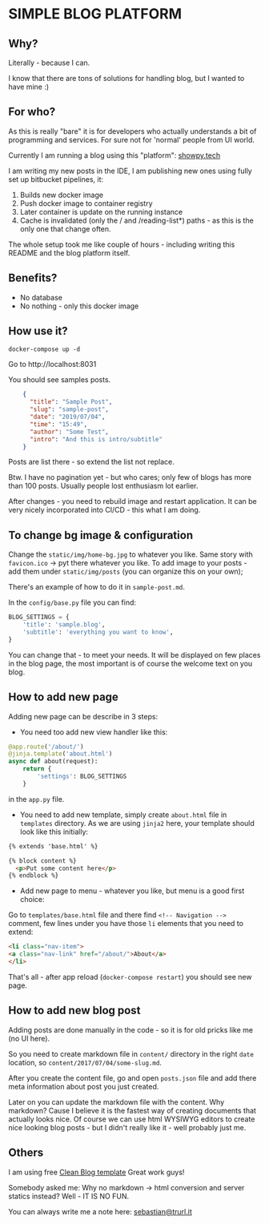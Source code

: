 # SIMPLE BLOG PLATFORM

## Why?

Literally - because I can.

I know that there are tons of solutions for handling blog, but I wanted to have mine :) 

## For who?

As this is really "bare" it is for developers who actually understands a bit of programming and services.
For sure not for 'normal' people from UI world.

Currently I am running a blog using this "platform": [showpy.tech](https://showpy.tech)

I am writing my new posts in the IDE, I am publishing new ones using fully set up bitbucket pipelines, it:

1. Builds new docker image
2. Push docker image to container registry
3. Later container is update on the running instance
4. Cache is invalidated (only the / and /reading-list*) paths - as this is the only one that change often.

The whole setup took me like couple of hours - including writing this README and the blog platform itself. 

## Benefits?

* No database
* No nothing - only this docker image

## How use it?

    docker-compose up -d

Go to http://localhost:8031

You should see samples posts.

```json
    {
      "title": "Sample Post",
      "slug": "sample-post",
      "date": "2019/07/04",
      "time": "15:49",
      "author": "Some Test",
      "intro": "And this is intro/subtitle"
    }
```

Posts are list there - so extend the list not replace.

Btw. I have no pagination yet - but who cares; only few of blogs has more than 100 posts.
Usually people lost enthusiasm lot earlier.

After changes - you need to rebuild image and restart application.
It can be very nicely incorporated into CI/CD - this what I am doing.


## To change bg image & configuration

Change the `static/img/home-bg.jpg` to whatever you like.
Same story with `favicon.ico` -> pyt there whatever you like.
To add image to your posts - add them under `static/img/posts` (you can organize this on your own);

There's an example of how to do it in `sample-post.md`.

In the `config/base.py` file you can find:

```python
BLOG_SETTINGS = {
    'title': 'sample.blog',
    'subtitle': 'everything you want to know',
}
```

You can change that - to meet your needs. It will be displayed on few places in the blog page,
the most important is of course the welcome text on you blog.

## How to add new page

Adding new page can be describe in 3 steps:

* You need too add new view handler like this:

```python
@app.route('/about/')
@jinja.template('about.html')
async def about(request):
    return {
        'settings': BLOG_SETTINGS
    }
```

in the `app.py` file.

* You need to add new template, simply create `about.html` file in `templates` 
directory. As we are using `jinja2` here, your template should look like this initially:

```html
{% extends 'base.html' %}

{% block content %}
  <p>Put some content here</p>
{% endblock %}
```

* Add new page to menu - whatever you like, but menu is a good first choice:

Go to `templates/base.html` file and there find `<!-- Navigation -->` comment,
few lines under you have those `li` elements that you need to extend:

```html
<li class="nav-item">
<a class="nav-link" href="/about/">About</a>
</li>
```

That's all - after app reload (`docker-compose restart`) you should see new page.

## How to add new blog post

Adding posts are done manually in the code - so it is for old pricks like me (no UI here).

So you need to create markdown file in `content/` directory in the right 
`date` location, so `content/2017/07/04/some-slug.md`.

After you create the content file, go and open `posts.json` file and add there meta 
information about post you just created.

Later on you can update the markdown file with the content. Why markdown? Cause I believe it is 
the fastest way of creating documents that actually looks nice. Of course we can use html WYSIWYG
editors to create nice looking blog posts - but I didn't really like it - well probably just me.

## Others

I am using free [Clean Blog template](https://startbootstrap.com/themes/clean-blog/) Great work guys!

Somebody asked me: Why no markdown -> html conversion and server statics instead?
Well - IT IS NO FUN. 

You can always write me a note here: [sebastian@trurl.it](mailto:sebastian@trurl.it)